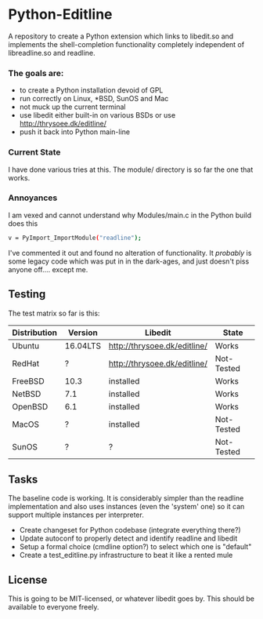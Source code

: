 # Python-Editline

A repository to create a Python extension which links to libedit.so and implements the shell-completion functionality completely independent of libreadline.so and readline.

### The goals are:

  - to create a Python installation devoid of GPL
  - run correctly on Linux, *BSD, SunOS and Mac
  - not muck up the current terminal
  - use libedit either built-in on various BSDs or use http://thrysoee.dk/editline/
  - push it back into Python main-line

### Current State

I have done various tries at this.  The module/ directory is so far the one that works.

### Annoyances

I am vexed and cannot understand why Modules/main.c in the Python build does this

```sh
v = PyImport_ImportModule("readline");
```

I've commented it out and found no alteration of functionality.  It *probably* is some legacy code which was put in in the dark-ages, and just doesn't piss anyone off....   except me.

## Testing

The test matrix so far is this:

| Distribution | Version | Libedit | State |
| ------ | ------ | ------ | ------ |
| Ubuntu | 16.04LTS | http://thrysoee.dk/editline/ | Works |
| RedHat | ? | http://thrysoee.dk/editline/ | Not-Tested |
| FreeBSD | 10.3 | installed | Works |
| NetBSD | 7.1 | installed | Works |
| OpenBSD | 6.1 | installed | Works |
| MacOS | ? | installed | Not-Tested |
| SunOS | ? | ? | Not-Tested |

## Tasks

The baseline code is working.  It is considerably simpler than the readline implementation and also uses instances (even the 'system' one) so it can support multiple instances per interpreter.

   - Create changeset for Python codebase (integrate everything there?)
   - Update autoconf to properly detect and identify readline and libedit
   - Setup a formal choice (cmdline option?) to select which one is "default"
   - Create a test_editline.py infrastructure to beat it like a rented mule

## License

 This is going to be MIT-licensed, or whatever libedit goes by.  This should be available to everyone freely.
 